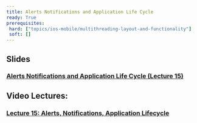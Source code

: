 ```yaml
---
title: Alerts Notifications and Application Life Cycle
ready: True
prerequisites:
 hard: ["topics/ios-mobile/multithreading-layout-and-functionality"]
 soft: []
---
```


## Slides

### [Alerts Notifications and Application Life Cycle (Lecture 15)](Lecture%2015%20Slides.pdf)

## Video Lectures:

### [Lecture 15: Alerts, Notifications, Application Lifecycle](https://www.youtube.com/watch?v=K1tmZhuuyt0&list=PLPA-ayBrweUzGFmkT_W65z64MoGnKRZMq&index=17)


